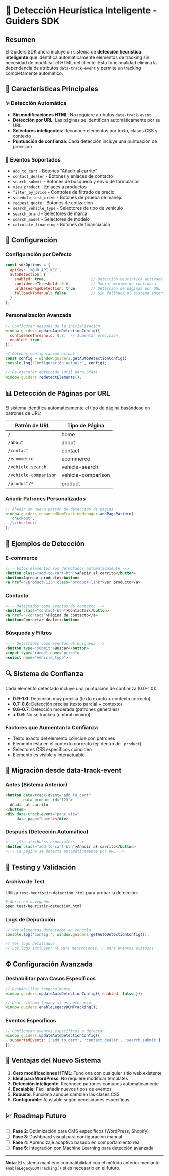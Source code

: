 # 🧠 Detección Heurística Inteligente - Guiders SDK

## Resumen

El Guiders SDK ahora incluye un sistema de **detección heurística inteligente** que identifica automáticamente elementos de tracking sin necesidad de modificar el HTML del cliente. Esta funcionalidad elimina la dependencia de atributos `data-track-event` y permite un tracking completamente automático.

## 🎯 Características Principales

### ✨ Detección Automática
- **Sin modificaciones HTML**: No requiere atributos `data-track-event`
- **Detección por URL**: Las páginas se identifican automáticamente por su URL
- **Selectores inteligentes**: Reconoce elementos por texto, clases CSS y contexto
- **Puntuación de confianza**: Cada detección incluye una puntuación de precisión

### 🛒 Eventos Soportados
- `add_to_cart` - Botones "Añadir al carrito"
- `contact_dealer` - Botones y enlaces de contacto
- `search_submit` - Botones de búsqueda y envío de formularios
- `view_product` - Enlaces a productos
- `filter_by_price` - Controles de filtrado de precio
- `schedule_test_drive` - Botones de prueba de manejo
- `request_quote` - Botones de cotización
- `search_vehicle_type` - Selectores de tipo de vehículo
- `search_brand` - Selectores de marca
- `search_model` - Selectores de modelo
- `calculate_financing` - Botones de financiación

## 🔧 Configuración

### Configuración por Defecto
```javascript
const sdkOptions = {
  apiKey: 'YOUR_API_KEY',
  autoDetection: {
    enabled: true,                    // Detección heurística activada
    confidenceThreshold: 0.6,         // Umbral mínimo de confianza
    urlBasedPageDetection: true,      // Detección de páginas por URL
    fallbackToManual: false           // Sin fallback al sistema anterior
  }
};
```

### Personalización Avanzada
```javascript
// Configurar después de la inicialización
window.guiders.updateAutoDetectionConfig({
  confidenceThreshold: 0.8,  // Aumentar precisión
  enabled: true
});

// Obtener configuración actual
const config = window.guiders.getAutoDetectionConfig();
console.log('Configuración actual:', config);

// Re-ejecutar detección (útil para SPAs)
window.guiders.redetectElements();
```

## 📊 Detección de Páginas por URL

El sistema identifica automáticamente el tipo de página basándose en patrones de URL:

| Patrón de URL | Tipo de Página |
|---------------|----------------|
| `/` | home |
| `/about` | about |
| `/contact` | contact |
| `/ecommerce` | ecommerce |
| `/vehicle-search` | vehicle-search |
| `/vehicle-comparison` | vehicle-comparison |
| `/product/*` | product |

### Añadir Patrones Personalizados
```javascript
// Añadir un nuevo patrón de detección de página
window.guiders.enhancedDomTrackingManager.addPagePattern(
  'checkout', 
  /\/checkout/
);
```

## 🎯 Ejemplos de Detección

### E-commerce
```html
<!-- Estos elementos son detectados automáticamente -->
<button class="add-to-cart-btn">Añadir al carrito</button>
<button>Agregar producto</button>
<a href="/product/123" class="product-link">Ver producto</a>
```

### Contacto
```html
<!-- Detectados como eventos de contacto -->
<button class="contact-btn">Contactar</button>
<a href="/contact">Página de contacto</a>
<button>Contactar dealer</button>
```

### Búsqueda y Filtros
```html
<!-- Detectados como eventos de búsqueda -->
<button type="submit">Buscar</button>
<input type="range" name="price">
<select name="vehicle_type">
```

## 🔍 Sistema de Confianza

Cada elemento detectado incluye una puntuación de confianza (0.0-1.0):

- **0.9-1.0**: Detección muy precisa (texto exacto + contexto correcto)
- **0.7-0.8**: Detección precisa (texto parcial + contexto)
- **0.6-0.7**: Detección moderada (patrones generales)
- **< 0.6**: No se trackea (umbral mínimo)

### Factores que Aumentan la Confianza
- Texto exacto del elemento coincide con patrones
- Elemento está en el contexto correcto (ej: dentro de `.product`)
- Selectores CSS específicos coinciden
- Elemento es visible y interactuable

## 🚀 Migración desde data-track-event

### Antes (Sistema Anterior)
```html
<button data-track-event="add_to_cart" 
        data-product-id="123">
  Añadir al carrito
</button>
<div data-track-event="page_view" 
     data-page="home"></div>
```

### Después (Detección Automática)
```html
<!-- ¡Sin atributos especiales! -->
<button class="add-to-cart-btn">Añadir al carrito</button>
<!-- La página se detecta automáticamente por URL -->
```

## 🧪 Testing y Validación

### Archivo de Test
Utiliza `test-heuristic-detection.html` para probar la detección:

```bash
# Abrir en navegador
open test-heuristic-detection.html
```

### Logs de Depuración
```javascript
// Ver elementos detectados en consola
console.log('Config:', window.guiders.getAutoDetectionConfig());

// Ver logs detallados
// Los logs incluyen: 🔍 para detecciones, ✅ para eventos exitosos
```

## ⚙️ Configuración Avanzada

### Deshabilitar para Casos Específicos
```javascript
// Deshabilitar temporalmente
window.guiders.updateAutoDetectionConfig({ enabled: false });

// Usar sistema legacy si es necesario
window.guiders.enableLegacyDOMTracking();
```

### Eventos Específicos
```javascript
// Configurar eventos específicos a detectar
window.guiders.updateAutoDetectionConfig({
  supportedEvents: ['add_to_cart', 'contact_dealer', 'search_submit']
});
```

## 🔮 Ventajas del Nuevo Sistema

1. **Cero modificaciones HTML**: Funciona con cualquier sitio web existente
2. **Ideal para WordPress**: No requiere modificar templates
3. **Detección inteligente**: Reconoce patrones comunes automáticamente
4. **Escalable**: Fácil añadir nuevos tipos de eventos
5. **Robusto**: Funciona aunque cambien las clases CSS
6. **Configurable**: Ajustable según necesidades específicas

## 📈 Roadmap Futuro

- [ ] **Fase 2**: Optimización para CMS específicos (WordPress, Shopify)
- [ ] **Fase 3**: Dashboard visual para configuración manual
- [ ] **Fase 4**: Aprendizaje adaptivo basado en comportamiento real
- [ ] **Fase 5**: Integración con Machine Learning para detección avanzada

---

**Nota**: El sistema mantiene compatibilidad con el método anterior mediante `enableLegacyDOMTracking()` si es necesario en el futuro.